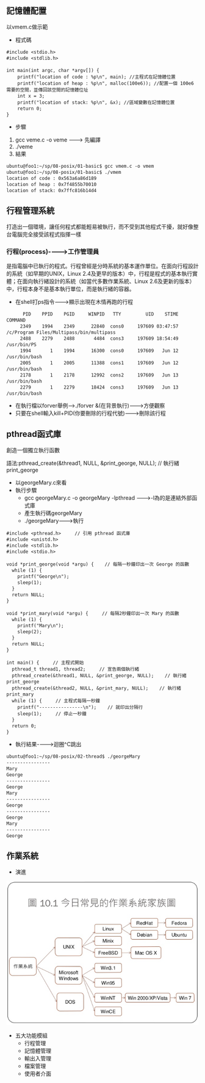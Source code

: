 ## 記憶體配置

以vmem.c做示範
* 程式碼
```
#include <stdio.h>
#include <stdlib.h>

int main(int argc, char *argv[]) {
    printf("location of code : %p\n", main); //主程式在記憶體位置
    printf("location of heap : %p\n", malloc(100e6)); //配置一個 100e6 需要的空間，並傳回該空間的記憶體位址
    int x = 3;
    printf("location of stack: %p\n", &x); //區域變數在記憶體位置
    return 0;
}
```
* 步驟
1. gcc veme.c -o veme ---> 先編譯
2. ./veme
3. 結果
```
ubuntu@foo1:~/sp/08-posix/01-basic$ gcc vmem.c -o vmem
ubuntu@foo1:~/sp/08-posix/01-basic$ ./vmem
location of code : 0x563a6a86d189
location of heap : 0x7f4855b70010
location of stack: 0x7ffc816b14d4
```

## 行程管理系統
打造出一個環境，讓任何程式都能輕易被執行，而不受到其他程式干擾，就好像整台電腦完全接受該程式指揮一樣

### 行程(process)---->工作管理員
是指電腦中已執行的程式。行程曾經是分時系統的基本運作單位。在面向行程設計的系統（如早期的UNIX，Linux 2.4及更早的版本）中，行程是程式的基本執行實體；在面向執行緒設計的系統（如當代多數作業系統、Linux 2.6及更新的版本）中，行程本身不是基本執行單位，而是執行緒的容器。

* 在shell打ps指令--->顯示出現在木情再跑的行程
```
      PID    PPID    PGID     WINPID   TTY         UID    STIME COMMAND
     2349    1994    2349      22840  cons0     197609 03:47:57 /c/Program Files/Multipass/bin/multipass
     2488    2279    2488       4484  cons3     197609 18:54:49 /usr/bin/PS
     1994       1    1994      16300  cons0     197609   Jun 12 /usr/bin/bash
     2005       1    2005      11388  cons1     197609   Jun 12 /usr/bin/bash
     2178       1    2178      12992  cons2     197609   Jun 13 /usr/bin/bash
     2279       1    2279      18424  cons3     197609   Jun 13 /usr/bin/bash
```
* 在執行檔以forver舉例-->./forver &(在背景執行)--->方便觀察
* 只要在shell輸入kill+PID(你要刪除的行程代號)--->刪除該行程

## pthread函式庫
創造一個獨立執行函數

語法:pthread_create(&thread1, NULL, &print_george, NULL);    // 執行緒 print_george

* 以georgeMary.c來看
* 執行步驟
    * gcc georgeMary.c -o georgeMary -lpthread --->-l為的是連結外部函式庫
    * 產生執行碼georgeMary
    * ./georgeMary--->執行
```
#include <pthread.h>     // 引用 pthread 函式庫
#include <unistd.h>
#include <stdlib.h>
#include <stdio.h> 

void *print_george(void *argu) {    // 每隔一秒鐘印出一次 George 的函數
  while (1) {    
    printf("George\n");    
    sleep(1);    
  }    
  return NULL;    
}    

void *print_mary(void *argu) {     // 每隔2秒鐘印出一次 Mary 的函數
  while (1) {    
    printf("Mary\n");    
    sleep(2);    
  }    
  return NULL;    
}    

int main() {     // 主程式開始
  pthread_t thread1, thread2;     // 宣告兩個執行緒
  pthread_create(&thread1, NULL, &print_george, NULL);    // 執行緒 print_george
  pthread_create(&thread2, NULL, &print_mary, NULL);    // 執行緒 print_mary
  while (1) {     // 主程式每隔一秒鐘
    printf("----------------\n");    // 就印出分隔行
    sleep(1);     // 停止一秒鐘
  }    
  return 0;    
}

```
* 執行結果---->迴圈^C跳出
```
ubuntu@foo1:~/sp/08-posix/02-thread$ ./georgeMary
----------------
Mary
George
----------------
George
Mary
----------------
George
----------------
George
Mary
----------------
George
```

## 作業系統
* 演進

![Pic](https://github.com/brian891005/sp109b/blob/main/Note/IMG/作業系統.jpg)

* 五大功能模組
    * 行程管理
    * 記憶體管理
    * 輸出入管理
    * 檔案管理
    * 使用者介面